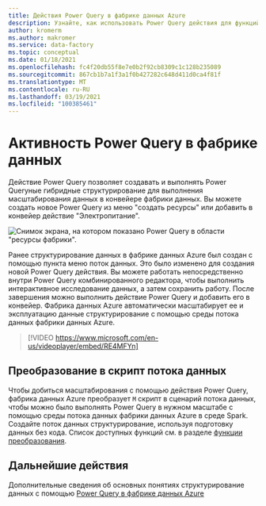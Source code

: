 ```yaml
---
title: Действия Power Query в фабрике данных Azure
description: Узнайте, как использовать Power Query действия для функций структурирование данных в конвейере фабрики данных.
author: kromerm
ms.author: makromer
ms.service: data-factory
ms.topic: conceptual
ms.date: 01/18/2021
ms.openlocfilehash: fc4f20db55f8e7e0b2f92cb8309c1c128b235089
ms.sourcegitcommit: 867cb1b7a1f3a1f0b427282c648d411d0ca4f81f
ms.translationtype: MT
ms.contentlocale: ru-RU
ms.lasthandoff: 03/19/2021
ms.locfileid: "100385461"
---
```

# <a name="power-query-activity-in-data-factory"></a>Активность Power Query в фабрике данных

Действие Power Query позволяет создавать и выполнять Power Queryные гибридные структурирование для выполнения масштабирования данных в конвейере фабрики данных. Вы можете создать новое Power Query из меню "создать ресурсы" или добавить в конвейер действие "Электропитание".

![Снимок экрана, на котором показано Power Query в области "ресурсы фабрики".](media/data-flow/power-query-wrangling.png)

Ранее структурирование данных в фабрике данных Azure был создан с помощью пункта меню поток данных. Это было изменено для создания новой Power Query действия. Вы можете работать непосредственно внутри Power Query комбинированного редактора, чтобы выполнить интерактивное исследование данных, а затем сохранить работу. После завершения можно выполнить действие Power Query и добавить его в конвейер. Фабрика данных Azure автоматически масштабирует ее и эксплуатацию данные структурирование с помощью среды потока данных фабрики данных Azure.

> [!VIDEO https://www.microsoft.com/en-us/videoplayer/embed/RE4MFYn]

## <a name="translation-to-data-flow-script"></a>Преобразование в скрипт потока данных

Чтобы добиться масштабирования с помощью действия Power Query, фабрика данных Azure преобразует ```M``` скрипт в сценарий потока данных, чтобы можно было выполнять Power Query в нужном масштабе с помощью среды потока данных фабрики данных Azure в среде Spark. Создайте поток данных структурирование, используя подготовку данных без кода. Список доступных функций см. в разделе [функции преобразования](wrangling-functions.md).

## <a name="next-steps"></a>Дальнейшие действия

Дополнительные сведения об основных понятиях структурирование данных с помощью [Power Query в фабрике данных Azure](wrangling-tutorial.md)
